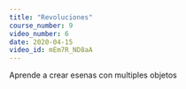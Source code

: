```yaml
---
title: "Revoluciones"
course_number: 9
video_number: 6
date: 2020-04-15
video_id: mEm7R_ND8aA
---
```


Aprende a crear esenas con multiples objetos
